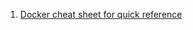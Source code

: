 1. <a href="https://springframework.guru/docker-cheat-sheet-for-spring-devlopers/">Docker cheat sheet for quick reference</a>
